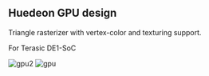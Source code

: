 Huedeon GPU design
-----------------------------

Triangle rasterizer with vertex-color and texturing support.

For Terasic DE1-SoC

![gpu2](https://user-images.githubusercontent.com/1381933/109404606-7c98ea80-7946-11eb-8a24-1d0483a00d4d.jpg)
![gpu](https://user-images.githubusercontent.com/1381933/109404717-78b99800-7947-11eb-95c8-bb9f3679ee2f.gif)

